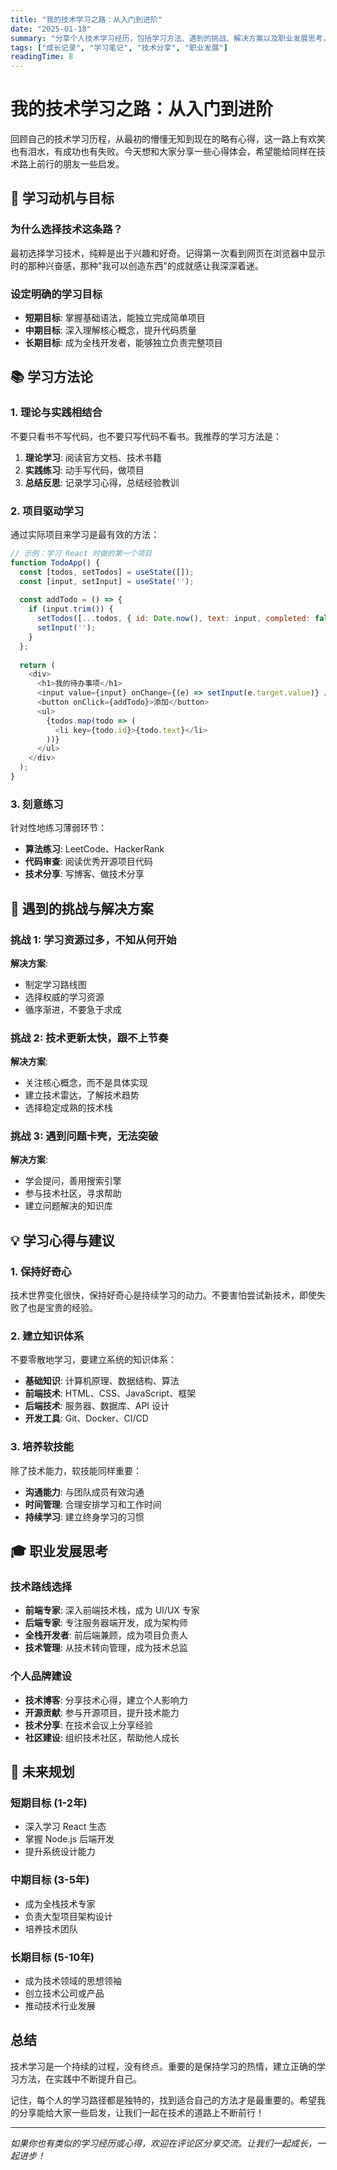 ```yaml
---
title: "我的技术学习之路：从入门到进阶"
date: "2025-01-18"
summary: "分享个人技术学习经历，包括学习方法、遇到的挑战、解决方案以及职业发展思考，希望能给同样在技术路上前行的朋友一些启发。"
tags: ["成长记录", "学习笔记", "技术分享", "职业发展"]
readingTime: 8
---
```


# 我的技术学习之路：从入门到进阶

回顾自己的技术学习历程，从最初的懵懂无知到现在的略有心得，这一路上有欢笑也有泪水，有成功也有失败。今天想和大家分享一些心得体会，希望能给同样在技术路上前行的朋友一些启发。

## 🎯 学习动机与目标

### 为什么选择技术这条路？

最初选择学习技术，纯粹是出于兴趣和好奇。记得第一次看到网页在浏览器中显示时的那种兴奋感，那种"我可以创造东西"的成就感让我深深着迷。

### 设定明确的学习目标

- **短期目标**: 掌握基础语法，能独立完成简单项目
- **中期目标**: 深入理解核心概念，提升代码质量
- **长期目标**: 成为全栈开发者，能够独立负责完整项目

## 📚 学习方法论

### 1. 理论与实践相结合

不要只看书不写代码，也不要只写代码不看书。我推荐的学习方法是：

1. **理论学习**: 阅读官方文档、技术书籍
2. **实践练习**: 动手写代码，做项目
3. **总结反思**: 记录学习心得，总结经验教训

### 2. 项目驱动学习

通过实际项目来学习是最有效的方法：

```javascript
// 示例：学习 React 时做的第一个项目
function TodoApp() {
  const [todos, setTodos] = useState([]);
  const [input, setInput] = useState('');
  
  const addTodo = () => {
    if (input.trim()) {
      setTodos([...todos, { id: Date.now(), text: input, completed: false }]);
      setInput('');
    }
  };
  
  return (
    <div>
      <h1>我的待办事项</h1>
      <input value={input} onChange={(e) => setInput(e.target.value)} />
      <button onClick={addTodo}>添加</button>
      <ul>
        {todos.map(todo => (
          <li key={todo.id}>{todo.text}</li>
        ))}
      </ul>
    </div>
  );
}
```

### 3. 刻意练习

针对性地练习薄弱环节：

- **算法练习**: LeetCode、HackerRank
- **代码审查**: 阅读优秀开源项目代码
- **技术分享**: 写博客、做技术分享

## 🚧 遇到的挑战与解决方案

### 挑战 1: 学习资源过多，不知从何开始

**解决方案**: 
- 制定学习路线图
- 选择权威的学习资源
- 循序渐进，不要急于求成

### 挑战 2: 技术更新太快，跟不上节奏

**解决方案**:
- 关注核心概念，而不是具体实现
- 建立技术雷达，了解技术趋势
- 选择稳定成熟的技术栈

### 挑战 3: 遇到问题卡壳，无法突破

**解决方案**:
- 学会提问，善用搜索引擎
- 参与技术社区，寻求帮助
- 建立问题解决的知识库

## 💡 学习心得与建议

### 1. 保持好奇心

技术世界变化很快，保持好奇心是持续学习的动力。不要害怕尝试新技术，即使失败了也是宝贵的经验。

### 2. 建立知识体系

不要零散地学习，要建立系统的知识体系：

- **基础知识**: 计算机原理、数据结构、算法
- **前端技术**: HTML、CSS、JavaScript、框架
- **后端技术**: 服务器、数据库、API 设计
- **开发工具**: Git、Docker、CI/CD

### 3. 培养软技能

除了技术能力，软技能同样重要：

- **沟通能力**: 与团队成员有效沟通
- **时间管理**: 合理安排学习和工作时间
- **持续学习**: 建立终身学习的习惯

## 🎓 职业发展思考

### 技术路线选择

- **前端专家**: 深入前端技术栈，成为 UI/UX 专家
- **后端专家**: 专注服务器端开发，成为架构师
- **全栈开发者**: 前后端兼顾，成为项目负责人
- **技术管理**: 从技术转向管理，成为技术总监

### 个人品牌建设

- **技术博客**: 分享技术心得，建立个人影响力
- **开源贡献**: 参与开源项目，提升技术能力
- **技术分享**: 在技术会议上分享经验
- **社区建设**: 组织技术社区，帮助他人成长

## 🔮 未来规划

### 短期目标 (1-2年)
- 深入学习 React 生态
- 掌握 Node.js 后端开发
- 提升系统设计能力

### 中期目标 (3-5年)
- 成为全栈技术专家
- 负责大型项目架构设计
- 培养技术团队

### 长期目标 (5-10年)
- 成为技术领域的思想领袖
- 创立技术公司或产品
- 推动技术行业发展

## 总结

技术学习是一个持续的过程，没有终点。重要的是保持学习的热情，建立正确的学习方法，在实践中不断提升自己。

记住，每个人的学习路径都是独特的，找到适合自己的方法才是最重要的。希望我的分享能给大家一些启发，让我们一起在技术的道路上不断前行！

---

*如果你也有类似的学习经历或心得，欢迎在评论区分享交流。让我们一起成长，一起进步！*
